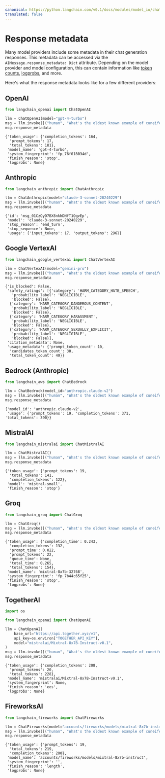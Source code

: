 ```yaml
---
canonical: https://python.langchain.com/v0.1/docs/modules/model_io/chat/response_metadata
translated: false
---
```


# Response metadata

Many model providers include some metadata in their chat generation responses. This metadata can be accessed via the `AIMessage.response_metadata: Dict` attribute. Depending on the model provider and model configuration, this can contain information like [token counts](/docs/modules/model_io/chat/token_usage_tracking/), [logprobs](/docs/modules/model_io/chat/logprobs/), and more.

Here's what the response metadata looks like for a few different providers:

## OpenAI

```python
from langchain_openai import ChatOpenAI

llm = ChatOpenAI(model="gpt-4-turbo")
msg = llm.invoke([("human", "What's the oldest known example of cuneiform")])
msg.response_metadata
```

```output
{'token_usage': {'completion_tokens': 164,
  'prompt_tokens': 17,
  'total_tokens': 181},
 'model_name': 'gpt-4-turbo',
 'system_fingerprint': 'fp_76f018034d',
 'finish_reason': 'stop',
 'logprobs': None}
```

## Anthropic

```python
from langchain_anthropic import ChatAnthropic

llm = ChatAnthropic(model="claude-3-sonnet-20240229")
msg = llm.invoke([("human", "What's the oldest known example of cuneiform")])
msg.response_metadata
```

```output
{'id': 'msg_01CzQyD7BX8nkhDNfT1QqvEp',
 'model': 'claude-3-sonnet-20240229',
 'stop_reason': 'end_turn',
 'stop_sequence': None,
 'usage': {'input_tokens': 17, 'output_tokens': 296}}
```

## Google VertexAI

```python
from langchain_google_vertexai import ChatVertexAI

llm = ChatVertexAI(model="gemini-pro")
msg = llm.invoke([("human", "What's the oldest known example of cuneiform")])
msg.response_metadata
```

```output
{'is_blocked': False,
 'safety_ratings': [{'category': 'HARM_CATEGORY_HATE_SPEECH',
   'probability_label': 'NEGLIGIBLE',
   'blocked': False},
  {'category': 'HARM_CATEGORY_DANGEROUS_CONTENT',
   'probability_label': 'NEGLIGIBLE',
   'blocked': False},
  {'category': 'HARM_CATEGORY_HARASSMENT',
   'probability_label': 'NEGLIGIBLE',
   'blocked': False},
  {'category': 'HARM_CATEGORY_SEXUALLY_EXPLICIT',
   'probability_label': 'NEGLIGIBLE',
   'blocked': False}],
 'citation_metadata': None,
 'usage_metadata': {'prompt_token_count': 10,
  'candidates_token_count': 30,
  'total_token_count': 40}}
```

## Bedrock (Anthropic)

```python
from langchain_aws import ChatBedrock

llm = ChatBedrock(model_id="anthropic.claude-v2")
msg = llm.invoke([("human", "What's the oldest known example of cuneiform")])
msg.response_metadata
```

```output
{'model_id': 'anthropic.claude-v2',
 'usage': {'prompt_tokens': 19, 'completion_tokens': 371, 'total_tokens': 390}}
```

## MistralAI

```python
from langchain_mistralai import ChatMistralAI

llm = ChatMistralAI()
msg = llm.invoke([("human", "What's the oldest known example of cuneiform")])
msg.response_metadata
```

```output
{'token_usage': {'prompt_tokens': 19,
  'total_tokens': 141,
  'completion_tokens': 122},
 'model': 'mistral-small',
 'finish_reason': 'stop'}
```

## Groq

```python
from langchain_groq import ChatGroq

llm = ChatGroq()
msg = llm.invoke([("human", "What's the oldest known example of cuneiform")])
msg.response_metadata
```

```output
{'token_usage': {'completion_time': 0.243,
  'completion_tokens': 132,
  'prompt_time': 0.022,
  'prompt_tokens': 22,
  'queue_time': None,
  'total_time': 0.265,
  'total_tokens': 154},
 'model_name': 'mixtral-8x7b-32768',
 'system_fingerprint': 'fp_7b44c65f25',
 'finish_reason': 'stop',
 'logprobs': None}
```

## TogetherAI

```python
import os

from langchain_openai import ChatOpenAI

llm = ChatOpenAI(
    base_url="https://api.together.xyz/v1",
    api_key=os.environ["TOGETHER_API_KEY"],
    model="mistralai/Mixtral-8x7B-Instruct-v0.1",
)
msg = llm.invoke([("human", "What's the oldest known example of cuneiform")])
msg.response_metadata
```

```output
{'token_usage': {'completion_tokens': 208,
  'prompt_tokens': 20,
  'total_tokens': 228},
 'model_name': 'mistralai/Mixtral-8x7B-Instruct-v0.1',
 'system_fingerprint': None,
 'finish_reason': 'eos',
 'logprobs': None}
```

## FireworksAI

```python
from langchain_fireworks import ChatFireworks

llm = ChatFireworks(model="accounts/fireworks/models/mixtral-8x7b-instruct")
msg = llm.invoke([("human", "What's the oldest known example of cuneiform")])
msg.response_metadata
```

```output
{'token_usage': {'prompt_tokens': 19,
  'total_tokens': 219,
  'completion_tokens': 200},
 'model_name': 'accounts/fireworks/models/mixtral-8x7b-instruct',
 'system_fingerprint': '',
 'finish_reason': 'length',
 'logprobs': None}
```